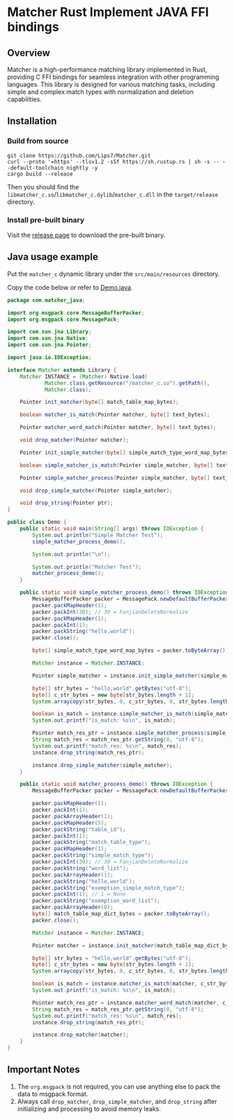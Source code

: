 # Matcher Rust Implement JAVA FFI bindings

## Overview

Matcher is a high-performance matching library implemented in Rust, providing C FFI bindings for seamless integration with other programming languages. This library is designed for various matching tasks, including simple and complex match types with normalization and deletion capabilities.

## Installation

### Build from source
```shell
git clone https://github.com/Lips7/Matcher.git
curl --proto '=https' --tlsv1.2 -sSf https://sh.rustup.rs | sh -s -- --default-toolchain nightly -y
cargo build --release
```

Then you should find the `libmatcher_c.so`/`libmatcher_c.dylib`/`matcher_c.dll` in the `target/release` directory.

### Install pre-built binary
Visit the [release page](https://github.com/Lips7/Matcher/releases) to download the pre-built binary.

## Java usage example

Put the `matcher_c` dynamic library under the `src/main/resources` directory.

Copy the code below or refer to [Demo.java](./src/main/java/com/matcher_java/Demo.java).

```java
package com.matcher_java;

import org.msgpack.core.MessageBufferPacker;
import org.msgpack.core.MessagePack;

import com.sun.jna.Library;
import com.sun.jna.Native;
import com.sun.jna.Pointer;

import java.io.IOException;

interface Matcher extends Library {
    Matcher INSTANCE = (Matcher) Native.load(
            Matcher.class.getResource("/matcher_c.so").getPath(),
            Matcher.class);

    Pointer init_matcher(byte[] match_table_map_bytes);

    boolean matcher_is_match(Pointer matcher, byte[] text_bytes);

    Pointer matcher_word_match(Pointer matcher, byte[] text_bytes);

    void drop_matcher(Pointer matcher);

    Pointer init_simple_matcher(byte[] simple_match_type_word_map_bytes);

    boolean simple_matcher_is_match(Pointer simple_matcher, byte[] text_bytes);

    Pointer simple_matcher_process(Pointer simple_matcher, byte[] text_bytes);

    void drop_simple_matcher(Pointer simple_matcher);

    void drop_string(Pointer ptr);
}

public class Demo {
    public static void main(String[] args) throws IOException {
        System.out.println("Simple Matcher Test");
        simple_matcher_process_demo();

        System.out.println("\n");

        System.out.println("Matcher Test");
        matcher_process_demo();
    }

    public static void simple_matcher_process_demo() throws IOException {
        MessageBufferPacker packer = MessagePack.newDefaultBufferPacker();
        packer.packMapHeader(1);
        packer.packInt(30); // 30 = FanjianDeleteNormalize
        packer.packMapHeader(1);
        packer.packInt(1);
        packer.packString("hello,world");
        packer.close();

        byte[] simple_match_type_word_map_bytes = packer.toByteArray();

        Matcher instance = Matcher.INSTANCE;

        Pointer simple_matcher = instance.init_simple_matcher(simple_match_type_word_map_bytes);

        byte[] str_bytes = "hello,world".getBytes("utf-8");
        byte[] c_str_bytes = new byte[str_bytes.length + 1];
        System.arraycopy(str_bytes, 0, c_str_bytes, 0, str_bytes.length);

        boolean is_match = instance.simple_matcher_is_match(simple_matcher, c_str_bytes);
        System.out.printf("is_match: %s\n", is_match);

        Pointer match_res_ptr = instance.simple_matcher_process(simple_matcher, c_str_bytes);
        String match_res = match_res_ptr.getString(0, "utf-8");
        System.out.printf("match_res: %s\n", match_res);
        instance.drop_string(match_res_ptr);

        instance.drop_simple_matcher(simple_matcher);
    }

    public static void matcher_process_demo() throws IOException {
        MessageBufferPacker packer = MessagePack.newDefaultBufferPacker();

        packer.packMapHeader(1);
        packer.packInt(1);
        packer.packArrayHeader(1);
        packer.packMapHeader(5);
        packer.packString("table_id");
        packer.packInt(1);
        packer.packString("match_table_type");
        packer.packMapHeader(1);
        packer.packString("simple_match_type");
        packer.packInt(30); // 30 = FanjianDeleteNormalize
        packer.packString("word_list");
        packer.packArrayHeader(1);
        packer.packString("hello,world");
        packer.packString("exemption_simple_match_type");
        packer.packInt(1); // 1 = None
        packer.packString("exemption_word_list");
        packer.packArrayHeader(0);
        byte[] match_table_map_dict_bytes = packer.toByteArray();
        packer.close();

        Matcher instance = Matcher.INSTANCE;

        Pointer matcher = instance.init_matcher(match_table_map_dict_bytes);

        byte[] str_bytes = "hello,world".getBytes("utf-8");
        byte[] c_str_bytes = new byte[str_bytes.length + 1];
        System.arraycopy(str_bytes, 0, c_str_bytes, 0, str_bytes.length);

        boolean is_match = instance.matcher_is_match(matcher, c_str_bytes);
        System.out.printf("is_match: %s\n", is_match);

        Pointer match_res_ptr = instance.matcher_word_match(matcher, c_str_bytes);
        String match_res = match_res_ptr.getString(0, "utf-8");
        System.out.printf("match_res: %s\n", match_res);
        instance.drop_string(match_res_ptr);

        instance.drop_matcher(matcher);
    }
}
```

## Important Notes
1. The `org.msgpack` is not required, you can use anything else to pack the data to msgpack format.
2. Always call `drop_matcher`, `drop_simple_matcher`, and `drop_string` after initializing and processing to avoid memory leaks.